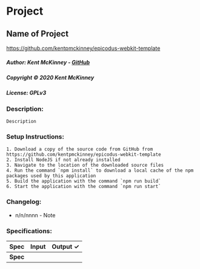 <!-- Category: HTML/CSS/JS -->

# Project
## Name of Project
https://github.com/kentpmckinney/epicodus-webkit-template

##### Author: Kent McKinney - [GitHub](https://github.com/kentpmckinney)
##### Copyright &copy; 2020 Kent McKinney
##### License: GPLv3
### Description:

``Description``

### Setup Instructions:
    1. Download a copy of the source code from GitHub from https://github.com/kentpmckinney/epicodus-webkit-template
    2. Install NodeJS if not already installed
    3. Navigate to the location of the downloaded source files
    4. Run the command `npm install` to download a local cache of the npm packages used by this application
    5. Build the application with the command `npm run build`
    6. Start the application with the command `npm run start`

### Changelog:
* n/n/nnnn - Note


### Specifications:

| Spec | Input | Output ✓ |
| :------------- | :------------- | :------------- |
| **Spec** |  |   |
